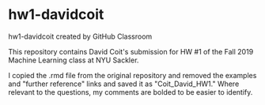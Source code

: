 # hw1-davidcoit
hw1-davidcoit created by GitHub Classroom

This repository contains David Coit's submission for HW #1 of the Fall 2019 Machine Learning class at NYU Sackler.

I copied the .rmd file from the original repository and removed the examples and "further reference" links and saved it as "Coit_David_HW1." Where relevant to the questions, my comments are bolded to be easier to identify.
